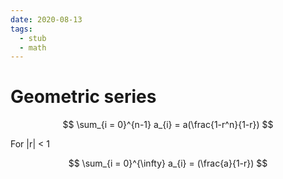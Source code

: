 ```yaml
---
date: 2020-08-13
tags: 
  - stub
  - math
---
```


# Geometric series

$$
\sum_{i = 0}^{n-1} a_{i} = a(\frac{1-r^n}{1-r})
$$

For |r| < 1

$$
\sum_{i = 0}^{\infty} a_{i} = (\frac{a}{1-r})
$$
